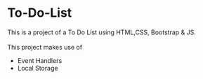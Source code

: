 # To-Do-List
This is a project of a To Do List using HTML,CSS, Bootstrap &amp; JS. 
<br/> <br/>
This project makes use of
<ul>
  <li>Event Handlers</li>
  <li>Local Storage</li>
</ul>
